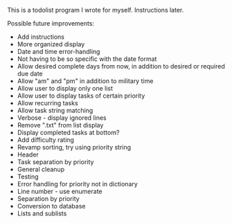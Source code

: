 This is a todolist program I wrote for myself.
Instructions later.

Possible future improvements:
* Add instructions
* More organized display
* Date and time error-handling
* Not having to be so specific with the date format
* Allow desired complete days from now, in addition to desired or required due date
* Allow "am" and "pm" in addition to military time
* Allow user to display only one list
* Allow user to display tasks of certain priority
* Allow recurring tasks
* Allow task string matching
* Verbose - display ignored lines
* Remove ".txt" from list display
* Display completed tasks at bottom?
* Add difficulty rating
* Revamp sorting, try using priority string
* Header
* Task separation by priority
* General cleanup
* Testing
* Error handling for priority not in dictionary
* Line number - use enumerate
* Separation by priority
* Conversion to database
* Lists and sublists

